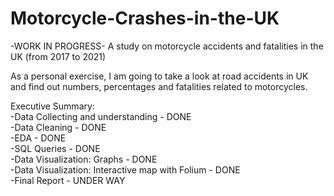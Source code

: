 # Motorcycle-Crashes-in-the-UK
-WORK IN PROGRESS- A study on motorcycle accidents and fatalities in the UK (from 2017 to 2021)

As a personal exercise, I am going to take a look at road accidents in UK and find out numbers, percentages and fatalities related to motorcycles.

Executive Summary: \
-Data Collecting and understanding - DONE \
-Data Cleaning - DONE \
-EDA - DONE \
-SQL Queries - DONE \
-Data Visualization: Graphs - DONE \
-Data Visualization: Interactive map with Folium - DONE\
-Final Report - UNDER WAY
